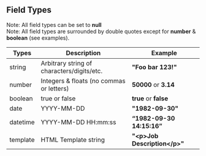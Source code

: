 ## Field Types

<aside class="notice">
Note: All field types can be set to <strong>null</strong>
</aside>

<aside class="notice">
Note: All field types are surrounded by double quotes except for <strong>number</strong> & <strong>boolean</strong> (see examples).
</aside>

Types | Description | Example
----- | ----------- | -------
string | Arbitrary string of characters/digits/etc. | **"Foo bar 123!"**
number | Integers & floats (no commas or letters) | **50000** or **3.14**
boolean | true or false | **true** or **false**
date | YYYY-MM-DD | **"1982-09-30"**
datetime | YYYY-MM-DD HH:mm:ss | **“1982-09-30 14:15:16”**
template | HTML Template string | **"&lt;p>Job Description&lt;/p>"**
